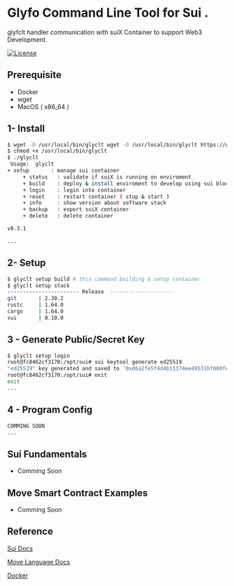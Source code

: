 
# Glyfo Command Line Tool for Sui .

glyfclt handler communication with suiX Container to support Web3 Development.

[![License](https://img.shields.io/badge/License-Apache_2.0-blue.svg)](https://opensource.org/licenses/Apache-2.0)

## Prerequisite 

+ Docker 
+ wget
+ MacOS ( x86_64 )

## 1- Install 

```bash
$ wget -O /usr/local/bin/glyclt wget -O /usr/local/bin/glyclt https://github.com/glyfo/glyclt-sui/releases/download/v0.3.3/glyclt
$ chmod +x /usr/local/bin/glyclt
$ ./glyclt
 Usage:  glyclt 
+ setup       : manage sui container 
     + status   : validate if suiX is running on enviroment 
     + build    : deploy & install enviroment to develop using sui blockchain 
     + login    : login into container 
     + reset    : restart container ( stop & start ) 
     + info     : show version about software stack 
     + backup   : export suiX container
     + delete   : delete container

v0.3.1

...
```

## 2- Setup 

```bash
$ glyclt setup build # this command building & setup container 
$ glyclt setup stack
----------------------- Release  --------------------
git       | 2.30.2
rustc     | 1.64.0
cargo     | 1.64.0
sui       | 0.10.0
```
## 3 - Generate Public/Secret Key  

```bash
$ glyclt setup login
root@fc8462cf3170:/opt/sui# sui keytool generate ed25519
"ed25519" key generated and saved to '0xd6a2fe5f4d4b11374ee49531bf000fef2c9e6548.key'
root@fc8462cf3170:/opt/sui# exit
exit
...
```

## 4 - Program Config 

```bash
COMMING SOON 
...
```

## Sui Fundamentals

+ Comming Soon 

## Move Smart Contract Examples 

+ Comming Soon

## Reference

[Sui Docs](https://sui.io/)

[Move Language Docs](https://move-book.com)

[Docker](https://docker.com)
